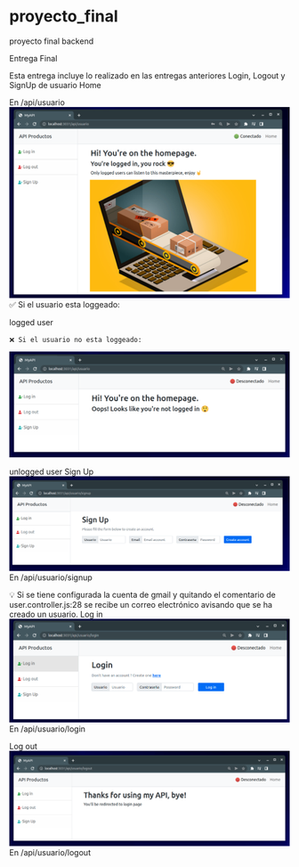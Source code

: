 # proyecto_final
proyecto final backend

Entrega Final

Esta entrega incluye lo realizado en las entregas anteriores
Login, Logout y SignUp de usuario
Home

En /api/usuario
 <img src="https://github.com/loteroj/proyecto_final/blob/main/capturas/Logged.png" alt="proyectofinal">
    ✅ Si el usuario esta loggeado:

logged user

    ❌ Si el usuario no esta loggeado:
 <img src="https://github.com/loteroj/proyecto_final/blob/main/capturas/NotLogged.png" alt="proyectofinal">
 
unlogged user
Sign Up
<img src="https://github.com/loteroj/proyecto_final/blob/main/capturas/signUp.png" alt="proyectofinal">
En /api/usuario/signup



💡 Si se tiene configurada la cuenta de gmail y quitando el comentario de user.controller.js:28 se recibe un correo electrónico avisando que se ha creado un usuario.
Log in
<img src="https://github.com/loteroj/proyecto_final/blob/main/capturas/login.png" alt="proyectofinal">
En /api/usuario/login


Log out
<img src="https://github.com/loteroj/proyecto_final/blob/main/capturas/logout.png" alt="proyectofinal">
En /api/usuario/logout


